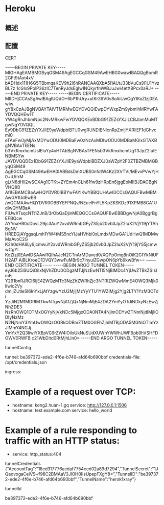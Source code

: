 # Heroku

## 概述

## 配置
CERT

-----BEGIN PRIVATE KEY-----
MIGHAgEAMBMGByqGSM49AgEGCCqGSM49AwEHBG0wawIBAQQgBomR2GFt9tAxt4xV
bADHdx111H6G5TBbmqaKEV9h2I6hRANCAAQXbA5l1AUtJ33bVuCs9l1U1YvzBL7z
1cGIx9PolP36zIC7TenRyJdsEglwINQkyrfmWBJuJwi4etX8Pcx0aRJ+
-----END PRIVATE KEY-----
-----BEGIN CERTIFICATE-----
MIIDHjCCAsSgAwIBAgIUQdO+6bP1hUry+utKr39V0v8oAiUwCgYIKoZIzj0EAwIw
gY8xCzAJBgNVBAYTAlVTMRMwEQYDVQQIEwpDYWxpZm9ybmlhMRYwFAYDVQQHEw1T
YW4gRnJhbmNpc2NvMRkwFwYDVQQKExBDbG91ZEZsYXJlLCBJbmMuMTgwNgYDVQQL
Ey9DbG91ZEZsYXJlIE9yaWdpbiBTU0wgRUNDIENlcnRpZmljYXRlIEF1dGhvcml0
eTAeFw0yMjAxMDYwODU0MDBaFw0zNzAxMDIwODU0MDBaMGIxGTAXBgNVBAoTEENs
b3VkRmxhcmUsIEluYy4xHTAbBgNVBAsTFENsb3VkRmxhcmUgT3JpZ2luIENBMSYw
JAYDVQQDEx1DbG91ZEZsYXJlIE9yaWdpbiBDZXJ0aWZpY2F0ZTBZMBMGByqGSM49
AgEGCCqGSM49AwEHA0IABBdsDmXUBS0nfdtW4Kz2XVTVi/MEvvPVwYjH0+iU/frM
gLtN6dHIl2wSCXAg1CTKt+ZYEm4nCLh61fw9zHRpEn6jggEoMIIBJDAOBgNVHQ8B
Af8EBAMCBaAwHQYDVR0lBBYwFAYIKwYBBQUHAwIGCCsGAQUFBwMBMAwGA1UdEwEB
/wQCMAAwHQYDVR0OBBYEFPNQv/NEuelFnYL5KpZKSKDz91XPMB8GA1UdIwQYMBaA
FIUwXTsqcNTt1ZJnB/3rObQaDjinMEQGCCsGAQUFBwEBBDgwNjA0BggrBgEFBQcw
AYYoaHR0cDovL29jc3AuY2xvdWRmbGFyZS5jb20vb3JpZ2luX2VjY19jYTAhBgNV
HREEGjAYggsqLmh1YW4tMS5ncYIJaHVhbi0xLmdxMDwGA1UdHwQ1MDMwMaAvoC2G
K2h0dHA6Ly9jcmwuY2xvdWRmbGFyZS5jb20vb3JpZ2luX2VjY19jYS5jcmwwCgYI
KoZIzj0EAwIDSAAwRQIhAJcN2CTnArMDaved0/XQPpOmg8nOiK2GfYkNiUFH2AI7
AiBLKroeC1DVQY3wwFuMBr9c7ihyuiZGwpON6pYb9kwBfw==
-----END CERTIFICATE-----
-----BEGIN ARGO TUNNEL TOKEN-----
eyJ6b25lSUQiOiIxNjVhZDU0ODgzMTJjNzEwNTI5NjBlMDc4YjUwZTBkZSIsImFj
Y291bnRJRCI6IjE4ZWQzMTc3NzZhZWRhZjc3NTRlZWQwMmE4OWQ3Mjk0Iiwic2Vy
dmljZUtleSI6InYxLjAtYzgwYzU2MjljMzYyYTU1YWZiMjg2Yjg2LTY1YzM3OTdi
YzJiN2M1MDRlMTkwNTgwNjA1ZjQxNjNmMjE4ZDA2YmYyOTdiNDkyNzEwZjNhZDE3
NzRhOWQ1OTMxOGYyNjVkNDc5MjgxODA0NTA4NjlmODYwZTNmNjdlMjllODIyNzMz
N2NjNmY3YmUwOWQzOGRkODBmZTM0OGFhZjhiMTBjODA5MGNiOTlmYzJlMmY4NGJj
YmYxY2Q3IiwiYXBpVG9rZW4iOiIxUkNuSUdXUWhYWWhUWF9pb0hVSHFDOWV0RWFB
c21WbDItd0RtMjhLIn0=
-----END ARGO TUNNEL TOKEN-----

tunnelConfig

tunnel: be397372-ede2-4f6e-b746-afd64b690bbf
credentials-file: /opt/credentials.json

ingress:
  # Example of a request over TCP:
  - hostname: kong2.huan-1.gq
    service: http://127.0.0.1:1506
  - hostname: test.example.com
    service: hello_world
  # Example of a rule responding to traffic with an HTTP status:
  - service: http_status:404

tunnelCredentials
{"AccountTag":"18ed317776aedaf7754eed02a89d7294","TunnelSecret":"1JQaovogaCelVS+f98C2BMAaV3JlOH0IIsUpepFXgY8=","TunnelID":"be397372-ede2-4f6e-b746-afd64b690bbf","TunnelName":"herok1xray"}

tunnelId 

be397372-ede2-4f6e-b746-afd64b690bbf